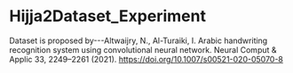 # Hijja2Dataset_Experiment
Dataset is proposed by---Altwaijry, N., Al-Turaiki, I. Arabic handwriting recognition system using convolutional neural network. Neural Comput &amp; Applic 33, 2249–2261 (2021). https://doi.org/10.1007/s00521-020-05070-8
